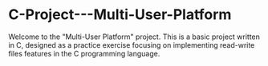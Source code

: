 # C-Project---Multi-User-Platform
Welcome to the "Multi-User Platform" project. This is a basic project written in C, designed as a practice exercise focusing on implementing read-write files features in the C programming language.
